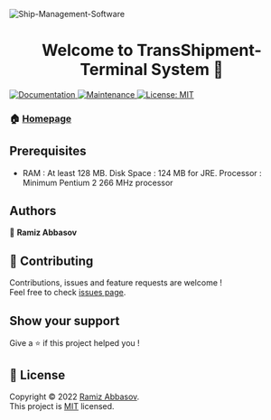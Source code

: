 ![Ship-Management-Software](https://user-images.githubusercontent.com/75210504/159066915-8b2cb737-6555-48a3-82e2-b2e9ce9dfe3b.jpg)

<h1 align="center">Welcome to TransShipment-Terminal System 👋</h1>
<p>
  <a href="https://github.com/Ace-Krypton/TransShipment-Terminal/#readme">
    <img alt="Documentation" src="https://img.shields.io/badge/documentation-yes-brightgreen.svg" target="_blank" />
  </a>
  <a href="">
    <img alt="Maintenance" src="https://img.shields.io/badge/Maintained%3F-yes-green.svg" target="_blank" />
  </a>
  <a href="https://github.com/Ace-Krypton/TransShipment-Terminal/blob/master/LICENSE">
    <img alt="License: MIT" src="https://img.shields.io/badge/License-MIT-yellow.svg" target="_blank" />
  </a>
</p>

### 🏠 [Homepage](https://github.com/Ace-Krypton/TransShipment-Terminal)

## Prerequisites

- RAM : At least 128 MB. Disk Space : 124 MB for JRE. Processor : Minimum Pentium 2 266 MHz processor 

## Authors

👤 **Ramiz Abbasov**

## 🤝 Contributing

Contributions, issues and feature requests are welcome !<br />Feel free to check [issues page](https://github.com/Ace-Krypton/TransShipment-Terminal/issues).

## Show your support

Give a ⭐️ if this project helped you !

## 📝 License

Copyright © 2022 [Ramiz Abbasov](https://github.com/Ace-Krypton).<br />
This project is [MIT](https://github.com/Ace-Krypton/TransShipment-Terminal/blob/master/LICENSE) licensed.
